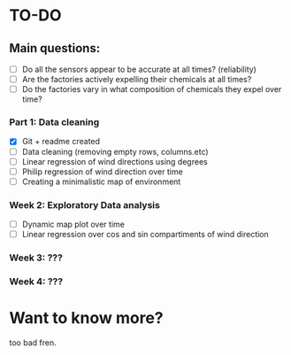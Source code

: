 # TO-DO

## Main questions:

- [ ] Do all the sensors appear to be accurate at all times? (reliability)
- [ ] Are the factories actively expelling their chemicals at all times?
- [ ] Do the factories vary in what composition of chemicals they expel over time?

### Part 1: Data cleaning

- [x] Git + readme created
- [ ] Data cleaning (removing empty rows, columns.etc)
- [ ] Linear regression of wind directions using degrees
- [ ] Philip regression of wind direction over time
- [ ] Creating a minimalistic map of environment

### Week 2: Exploratory Data analysis

- [ ] Dynamic map plot over time
- [ ] Linear regression over cos and sin compartiments of wind direction

### Week 3: ???

### Week 4: ???

# Want to know more?

too bad fren.
